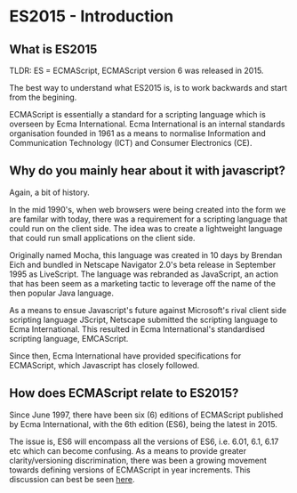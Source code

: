 # ES2015 - Introduction 

## What is ES2015

TLDR: ES = ECMAScript, ECMAScript version 6 was released in 2015.

The best way to understand what ES2015 is, is to work backwards and start from the begining.

ECMAScript is essentially a standard for a scripting language which is overseen by Ecma International. Ecma International is an internal standards organisation founded in 1961 as a means to normalise Information and Communication Technology (ICT) and Consumer Electronics (CE).

## Why do you mainly hear about it with javascript? 

Again, a bit of history.

In the mid 1990's, when web browsers were being created into the form we are familar with today, there was a requirement for a scripting language that could run on the client side. The idea was to create a lightweight language that could run small applications on the client side.

Originally named Mocha, this language was created in 10 days by Brendan Eich and bundled in Netscape Navigator 2.0's beta release in September 1995 as LiveScript. The language was rebranded as JavaScript, an action that has been seem as a marketing tactic to leverage off the name of the then popular Java language.

As a means to ensue Javascript's future against Microsoft's rival client side scripting language JScript, Netscape submitted the scripting language to Ecma International. This resulted in Ecma International's standardised scripting language, EMCAScript.

Since then, Ecma International have provided specifications for ECMAScript, which Javascript has closely followed.

## How does ECMAScript relate to ES2015?

Since June 1997, there have been six (6) editions of ECMAScript published by Ecma International, with the 6th edition (ES6), being the latest in 2015.

The issue is, ES6 will encompass all the versions of ES6, i.e. 6.01, 6.1, 6.17 etc which can become confusing. As a means to provide greater clarity/versioning discrimination, there was been a growing movement towards defining versions of ECMAScript in year increments. This discussion can best be seen [here](https://esdiscuss.org/topic/javascript-2015).

